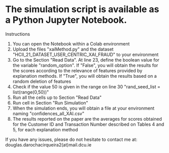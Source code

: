 # The simulation script is available as a Python Jupyter Notebook.
Instructions

1. You can open the Notebook within a Colab environment
2. Upload the files "xaiMethod.py" and the dataset "HCII_21_DATASET_USER_CENTRIC_XAI_FRAUD" to your environment
3. Go to the Section "Read Data". At line 23, define the boolean value for the variable "random_option". If "False", you will obtain the
results for the scores according to the relevance of features provided by explanation methods. If "True",
you will obtain the results based on a random deletion of features
4. Check if the value 50 is given in the range on line 30 "rand_seed_list = list(range(0,50))"
5. Run all the cells up to Section "Read Data"
6. Run cell in Section "Run Simulation"
7. When the simulation ends, you will obtain a file at your environment naming "confidences_all_XAI.csv"
8. The results reported on the paper are the averages for scores obtained for the Customer ID and Transaction Number described on Tables 4 and 5, for each explanation method

If you have any issues, please do not hesitate to contact me at: douglas.darochacirqueira2(at)mail.dcu.ie
